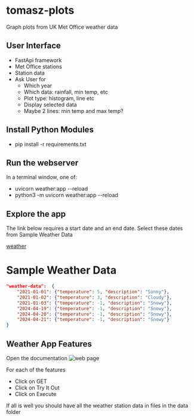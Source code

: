 # tomasz-plots
Graph plots from UK Met Office weather data

## User Interface

* FastApi framework
* Met Office stations
* Station data
* Ask User for
  * Which year
  * Which data: rainfall, min temp, etc
  * Plot type: histogram, line etc
  * Display selected data
  * Maybe 2 lines: min temp and max temp?

## Install Python Modules

* pip install -r requirements.txt

## Run the webserver

In a terminal window, one of:
* uvicorn weather:app --reload
* python3 -m uvicorn weather:app --reload

## Explore the app

The link below requires a start date and an end date.
Select these dates from Sample Weather Data

[weather](http://127.0.0.1:8000/)

# Sample Weather Data
```json
"weather-data":  {
    "2021-01-01": {"temperature": 5, "description": "Sunny"},
    "2021-01-02": {"temperature": 3, "description": "Cloudy"},
    "2021-01-03": {"temperature": -1, "description": "Snowy"},
    "2024-04-19": {"temperature": -1, "description": "Snowy"},
    "2024-04-20": {"temperature": -1, "description": "Snowy"},
    "2024-04-21": {"temperature": -1, "description": "Snowy"}
}
```

## Weather App Features
 
Open the documentation ![web page](http://127.0.0.1:8000/docs#/)

For each of the features

 * Click on GET
 * Click on Try It Out
 * Click on Execute

If all is well you should have all the weather station data in files in the data folder
